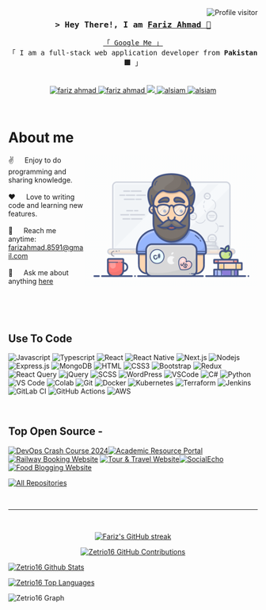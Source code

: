 

<a href="https://komarev.com/ghpvc/?username=alsiam">
  <img align="right" src="https://komarev.com/ghpvc/?username=Zetrio16&label=Visitors&color=0e75b6&style=flat" alt="Profile visitor" />
</a>


<!-- Intro  -->
<h3 align="center">
        <samp>&gt; Hey There!, I am
                <b><a target="_blank" href="">Fariz Ahmad 🙂</a></b>
        </samp>
</h3>


<p align="center"> 
  <samp>
    <a href="https://www.google.com/search?q=Fariz+Ahmad">「 Google Me 」</a>
    <br>
    「 I am a full-stack web application developer from <b>Pakistan 🟩</b> 」
    <br>
    <br>
  </samp>
</p>

<p align="center">
 <a href="https://farizahmad.netlify.app" target="_blank">
  <img src="https://img.shields.io/badge/Website-DC143C?style=for-the-badge&logo=medium&logoColor=white" alt="fariz ahmad" />
 </a>
 <a href="https://linkedin.com/in/farizahmad16" target="_blank">
  <img src="https://img.shields.io/badge/LinkedIn-0077B5?style=for-the-badge&logo=linkedin&logoColor=white" alt="fariz ahmad"/>
 </a>
 <a href="https://twitter.com/fariz" target="_blank">
  <img src="https://img.shields.io/badge/Twitter-1DA1F2?style=for-the-badge&logo=twitter&logoColor=white" />
 </a>
 <a href="https://instagram.com/fariz_fr" target="_blank">
  <img src="https://img.shields.io/badge/Instagram-fe4164?style=for-the-badge&logo=instagram&logoColor=white" alt="alsiam" />
 </a> 
 <a href="https://facebook.com/'Fariz Ahmad'" target="_blank">
  <img src="https://img.shields.io/badge/Facebook-20BEFF?&style=for-the-badge&logo=facebook&logoColor=white" alt="alsiam"  />
  </a> 
</p>
<br />

<!-- About Section -->
 # About me
 
<p>
 <img align="right" width="350" src="/assets/programmer.gif" alt="Coding gif" />
  
 ✌️ &emsp; Enjoy to do programming and sharing knowledge. <br/><br/>
 ❤️ &emsp; Love to writing code and learning new features. <br/><br/>
 📧 &emsp; Reach me anytime: farizahmad.8591@gmail.com<br/><br/>
 💬 &emsp; Ask me about anything [here](https://github.com/Zetrio16/Zetrio16/issues)

</p>

<br/>
<br/>
<br/>

## Use To Code

![Javascript](https://img.shields.io/badge/Javascript-F0DB4F?style=for-the-badge&labelColor=black&logo=javascript&logoColor=F0DB4F)
![Typescript](https://img.shields.io/badge/Typescript-007acc?style=for-the-badge&labelColor=black&logo=typescript&logoColor=007acc)
![React](https://img.shields.io/badge/-React-61DBFB?style=for-the-badge&labelColor=black&logo=react&logoColor=61DBFB)
![React Native](https://img.shields.io/badge/React_Native-20232A?style=for-the-badge&logo=react&logoColor=61DAFB)
![Next.js](https://img.shields.io/badge/next.js-000000?style=for-the-badge&logo=nextdotjs&logoColor=white)
![Nodejs](https://img.shields.io/badge/Nodejs-3C873A?style=for-the-badge&labelColor=black&logo=node.js&logoColor=3C873A)
![Express.js](https://img.shields.io/badge/Express.js-000000?style=for-the-badge&logo=express&logoColor=white)
![MongoDB](https://img.shields.io/badge/MongoDB-4EA94B?style=for-the-badge&logo=mongodb&logoColor=white)
![HTML](https://img.shields.io/badge/HTML5-E34F26?style=for-the-badge&logo=html5&logoColor=white)
![CSS3](https://img.shields.io/badge/CSS3-1572B6?style=for-the-badge&logo=css3&logoColor=white)
![Bootstrap](https://img.shields.io/badge/Bootstrap-563D7C?style=for-the-badge&logo=bootstrap&logoColor=white)
![Redux](https://img.shields.io/badge/Redux-593D88?style=for-the-badge&logo=redux&logoColor=white)
![React Query](https://img.shields.io/badge/-React_Query-FF4154?style=for-the-badge&logo=react%20query&logoColor=white)
![jQuery](https://img.shields.io/badge/jQuery-0769AD?style=for-the-badge&logo=jquery&logoColor=white)
![SCSS](https://img.shields.io/badge/SCSS-CC6699?style=for-the-badge&logo=sass&logoColor=white)
![WordPress](https://img.shields.io/badge/WordPress-21759B?style=for-the-badge&logo=wordpress&logoColor=white)
![VSCode](https://img.shields.io/badge/Visual_Studio-0078d7?style=for-the-badge&logo=visual%20studio&logoColor=white)
![C#](https://img.shields.io/badge/C%23-239120?style=for-the-badge&logo=c-sharp&logoColor=white)
![Python](https://img.shields.io/badge/Python-3776AB?style=for-the-badge&logo=python&logoColor=white)
![VS Code](https://img.shields.io/badge/VS_Code-0078d7?style=for-the-badge&logo=visual%20studio%20code&logoColor=white)
![Colab](https://img.shields.io/badge/Colab-F9AB00?style=for-the-badge&logo=google%20colab&color=525252)
![Git](https://img.shields.io/badge/Git-F05032?style=for-the-badge&logo=git&logoColor=white)
![Docker](https://img.shields.io/badge/Docker-2496ED?style=for-the-badge&logo=docker&logoColor=white)
![Kubernetes](https://img.shields.io/badge/Kubernetes-326CE5?style=for-the-badge&logo=kubernetes&logoColor=white)
![Terraform](https://img.shields.io/badge/Terraform-7B42BC?style=for-the-badge&logo=terraform&logoColor=white)
![Jenkins](https://img.shields.io/badge/Jenkins-D24939?style=for-the-badge&logo=jenkins&logoColor=white)
![GitLab CI](https://img.shields.io/badge/GitLab_CI-FCA121?style=for-the-badge&logo=gitlab&logoColor=white)
![GitHub Actions](https://img.shields.io/badge/GitHub%20Actions-2088FF?style=for-the-badge&logo=github-actions&logoColor=white)
![AWS](https://img.shields.io/badge/AWS-232F3E?style=for-the-badge&logo=amazonaws&logoColor=white)

<br/>

## Top Open Source -
[![DevOps Crash Course 2024](https://github-readme-stats.vercel.app/api/pin/?username=Zetrio16&repo=DevOps_Course_2024&border_color=7F3FBF&bg_color=0D1117&title_color=C9D1D9&text_color=8B949E&icon_color=7F3FBF)](https://github.com/Zetrio16/DevOps_Course_2024)[![Academic Resource Portal](https://github-readme-stats.vercel.app/api/pin/?username=Zetrio16&repo=Academic-Resource-Portal&border_color=7F3FBF&bg_color=0D1117&title_color=C9D1D9&text_color=8B949E&icon_color=7F3FBF)](https://github.com/Zetrio16/Academic-Resource-Portal) [![Railway Booking Website](https://github-readme-stats.vercel.app/api/pin/?username=Zetrio16&repo=Railway-Booking-Website&border_color=7F3FBF&bg_color=0D1117&title_color=C9D1D9&text_color=8B949E&icon_color=7F3FBF)](https://github.com/Zetrio16/Academic-Resource-Portal) [![Tour & Travel Website](https://github-readme-stats.vercel.app/api/pin/?username=Zetrio16&repo=Travel-Website&border_color=7F3FBF&bg_color=0D1117&title_color=C9D1D9&text_color=8B949E&icon_color=7F3FBF)](https://github.com/Zetrio16/Academic-Resource-Portal)[![SocialEcho](https://github-readme-stats.vercel.app/api/pin/?username=Zetrio16&repo=SocialEcho&border_color=7F3FBF&bg_color=0D1117&title_color=C9D1D9&text_color=8B949E&icon_color=7F3FBF)](https://github.com/Zetrio16/SocialEcho)[![Food Blogging Website](https://github-readme-stats.vercel.app/api/pin/?username=Zetrio16&repo=Food-Blogging-Website&border_color=7F3FBF&bg_color=0D1117&title_color=C9D1D9&text_color=8B949E&icon_color=7F3FBF)](https://github.com/Zetrio16/Food-Blogging-Website) 


<p align="left">
  <a href="https://github.com/Zetrio16?tab=repositories" target="_blank"><img alt="All Repositories" title="All Repositories" src="https://img.shields.io/badge/-All%20Repository-2962FF?style=for-the-badge&logo=koding&logoColor=white"/></a>
</p>

<br/>
<hr/>
<br/>

<p align="center">
  <a href="https://github.com/Zetrio16">
    <img src="https://github-readme-streak-stats.herokuapp.com/?user=Zetrio16&theme=radical&border=7F3FBF&background=0D1117" alt="Fariz's GitHub streak"/>
  </a>
</p>

<p align="center">
  <a href="https://github.com/Zetrio16">
    <img src="https://github-profile-summary-cards.vercel.app/api/cards/profile-details?username=Zetrio16&theme=radical" alt="Zetrio16 GitHub Contributions"/>
  </a>
</p>

<a> 
    <a href="https://github.com/Zetrio16"><img alt="Zetrio16 Github Stats" src="https://denvercoder1-github-readme-stats.vercel.app/api?username=Zetrio16&show_icons=true&count_private=true&theme=react&border_color=7F3FBF&bg_color=0D1117&title_color=F85D7F&icon_color=F8D866" height="192px" width="49.5%"/></a>
  
  <a href="https://github.com/Zetrio16"><img alt="Zetrio16 Top Languages" src="https://denvercoder1-github-readme-stats.vercel.app/api/top-langs/?username=alsiam&langs_count=8&layout=compact&theme=react&border_color=7F3FBF&bg_color=0D1117&title_color=F85D7F&icon_color=F8D866" height="192px" width="49.5%"/></a>
  <br/>
</a>


![Zetrio16 Graph](https://github-readme-activity-graph.vercel.app/graph?username=Zetrio16&custom_title=Fariz%20's%20GitHub%20Activity%20Graph&bg_color=0D1117&color=7F3FBF&line=7F3FBF&point=7F3FBF&area_color=FFFFFF&title_color=FFFFFF&area=true)
